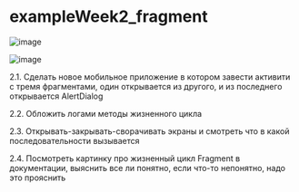 # exampleWeek2_fragment

![image](https://user-images.githubusercontent.com/77270310/178551154-3498b1b9-5ba3-4ac1-8d1e-9064d4973709.png)

![image](https://user-images.githubusercontent.com/77270310/178551708-215f57e5-6d7a-4460-91ae-6ffcf288fa20.png)

2.1. Сделать новое мобильное приложение в котором завести активити с тремя фрагментами, один открывается из другого, и из последнего открывается AlertDialog

2.2. Обложить логами методы жизненного цикла

2.3. Открывать-закрывать-сворачивать экраны и смотреть что в какой последовательности вызывается

2.4. Посмотреть картинку про жизненный цикл Fragment в документации, выяснить все ли понятно, если что-то непонятно, надо это прояснить

